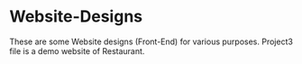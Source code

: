 # Website-Designs
These are some Website designs (Front-End) for various purposes.
Project3 file is a demo website of Restaurant.
